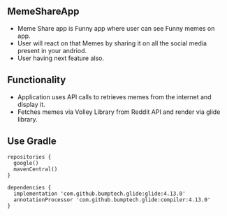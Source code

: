 ## MemeShareApp
- Meme Share app is Funny app where user can see Funny memes on app.
- User will react on that Memes by sharing it on all the social media present in your andriod. 
- User having next feature also.
## Functionality
- Application uses API calls to retrieves memes from the internet and display it.
- Fetches memes via Volley Library from Reddit API and render via glide library.

## Use Gradle
```
repositories {
  google()
  mavenCentral()
}

dependencies {
  implementation 'com.github.bumptech.glide:glide:4.13.0'
  annotationProcessor 'com.github.bumptech.glide:compiler:4.13.0'
}

